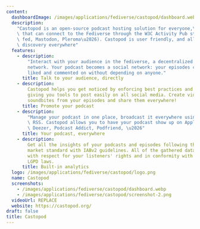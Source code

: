 ```yaml
---
content:
  dashboardImage: /images/applications/fediverse/castopod/dashboard.webp
  description:
    "Castopod is an open-source podcast hosting solution for everyone,\
    \ that can connect to the Fediverse through the W3C Activity Pub standard (Pixel\
    \ fed, Mastodon, Pleroma\u2026). Castopod is user friendly, and allows for easy\
    \ discovery everywhere"
  features:
    - description:
        "Interact with your audience in the fediverse, a decentralized social
        network. Your podcast becomes a social network: your episodes can be shared,
        liked and commented on without depending on anyone."
      title: Talk to your audience, directly
    - description:
        Castopod helps you get noticed by enforcing best practices and by
        giving you tools to post easily on all social media. Create video clips and
        soundbites from your episodes and share them everywhere!
      title: Promote your podcast
    - description:
        "Manage your podcast in one place, broadcast it everywhere using\
        \ RSS. Castopod allows you to have your podcast show up on Apple Podcasts, Spotify,\
        \ Deezer, Podcast Addict, Podfriend, \u2026"
      title: Your podcast, everywhere
    - description:
        Get all the insights of your podcasts and episodes following the
        market standard with IABv2 guidelines. All of the gathered data is anonymized,
        with respect for your listeners' rights and in conformity with GDPR, CCPA and
        LGPD laws.
      title: Built-in analytics
  logo: /images/applications/fediverse/castopod/logo.png
  name: Castopod
  screenshots:
    - /images/applications/fediverse/castopod/dashboard.webp
    - /images/applications/fediverse/castopod/screenshot-2.png
  videoUrl: REPLACE
  website: https://castopod.org/
draft: false
title: Castopod
---
```

